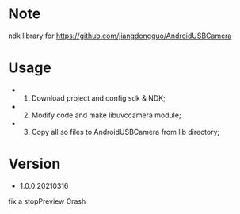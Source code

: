 
# Note

ndk library for https://github.com/jiangdongguo/AndroidUSBCamera

# Usage

- 1. Download project and config sdk & NDK;
- 2. Modify code and make libuvccamera module;
- 3. Copy all so files to AndroidUSBCamera from lib directory;

# Version

- 1.0.0.20210316

fix a stopPreview Crash
